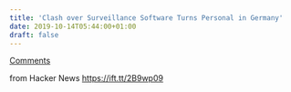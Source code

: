 ```yaml
---
title: 'Clash over Surveillance Software Turns Personal in Germany'
date: 2019-10-14T05:44:00+01:00
draft: false
---
```


[Comments](https://news.ycombinator.com/item?id=21245036)  
  
from Hacker News https://ift.tt/2B9wp09